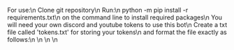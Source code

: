 For use:\n
Clone git repository\n
Run:\n
python -m pip install -r requirements.txt\n
on the command line to install required packages\n
You will need your own discord and youtube tokens to use this bot\n
Create a txt file called 'tokens.txt' for storing your tokens\n
and format the file exactly as follows:\n
<discord token>\n
<youtube token>\n
<end of file>\n


